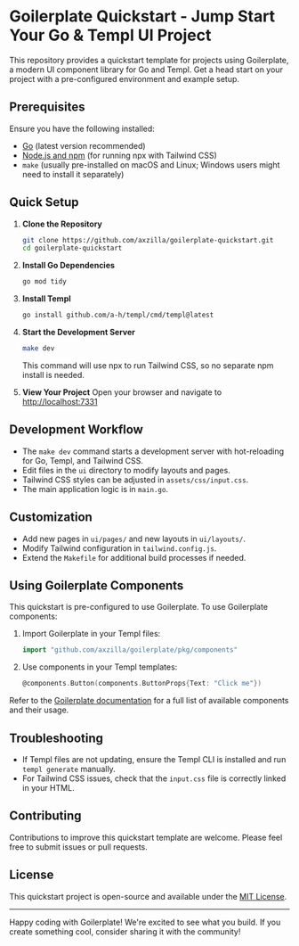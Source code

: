 # Goilerplate Quickstart - Jump Start Your Go & Templ UI Project

This repository provides a quickstart template for projects using Goilerplate, a modern UI component library for Go and Templ. Get a head start on your project with a pre-configured environment and example setup.

## Prerequisites

Ensure you have the following installed:

- [Go](https://golang.org/dl/) (latest version recommended)
- [Node.js and npm](https://nodejs.org/) (for running npx with Tailwind CSS)
- `make` (usually pre-installed on macOS and Linux; Windows users might need to install it separately)

## Quick Setup

1. **Clone the Repository**

   ```bash
   git clone https://github.com/axzilla/goilerplate-quickstart.git
   cd goilerplate-quickstart
   ```

2. **Install Go Dependencies**

   ```bash
   go mod tidy
   ```

3. **Install Templ**

   ```bash
   go install github.com/a-h/templ/cmd/templ@latest
   ```

4. **Start the Development Server**

   ```bash
   make dev
   ```

   This command will use npx to run Tailwind CSS, so no separate npm install is needed.

5. **View Your Project**
   Open your browser and navigate to [http://localhost:7331](http://localhost:7331)

## Development Workflow

- The `make dev` command starts a development server with hot-reloading for Go, Templ, and Tailwind CSS.
- Edit files in the `ui` directory to modify layouts and pages.
- Tailwind CSS styles can be adjusted in `assets/css/input.css`.
- The main application logic is in `main.go`.

## Customization

- Add new pages in `ui/pages/` and new layouts in `ui/layouts/`.
- Modify Tailwind configuration in `tailwind.config.js`.
- Extend the `Makefile` for additional build processes if needed.

## Using Goilerplate Components

This quickstart is pre-configured to use Goilerplate. To use Goilerplate components:

1. Import Goilerplate in your Templ files:

   ```go
   import "github.com/axzilla/goilerplate/pkg/components"
   ```

2. Use components in your Templ templates:
   ```go
   @components.Button(components.ButtonProps{Text: "Click me"})
   ```

Refer to the [Goilerplate documentation](https://github.com/axzilla/goilerplate) for a full list of available components and their usage.

## Troubleshooting

- If Templ files are not updating, ensure the Templ CLI is installed and run `templ generate` manually.
- For Tailwind CSS issues, check that the `input.css` file is correctly linked in your HTML.

## Contributing

Contributions to improve this quickstart template are welcome. Please feel free to submit issues or pull requests.

## License

This quickstart project is open-source and available under the [MIT License](LICENSE).

---

Happy coding with Goilerplate! We're excited to see what you build. If you create something cool, consider sharing it with the community!
